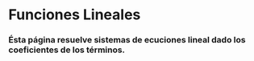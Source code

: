 # Funciones Lineales

### Ésta página resuelve sistemas de ecuciones lineal dado los coeficientes de los términos.
